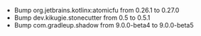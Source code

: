 
- Bump org.jetbrains.kotlinx:atomicfu from 0.26.1 to 0.27.0
- Bump dev.kikugie.stonecutter from 0.5 to 0.5.1
- Bump com.gradleup.shadow from 9.0.0-beta4 to 9.0.0-beta5
